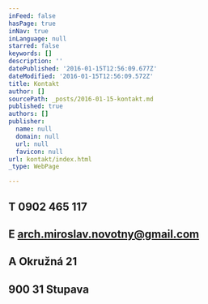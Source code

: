 ```yaml
---
inFeed: false
hasPage: true
inNav: true
inLanguage: null
starred: false
keywords: []
description: ''
datePublished: '2016-01-15T12:56:09.677Z'
dateModified: '2016-01-15T12:56:09.572Z'
title: Kontakt
author: []
sourcePath: _posts/2016-01-15-kontakt.md
published: true
authors: []
publisher:
  name: null
  domain: null
  url: null
  favicon: null
url: kontakt/index.html
_type: WebPage

---
```

## T     0902 465 117

## E    arch.miroslav.novotny@gmail.com

## A     Okružná 21

## 900 31 Stupava